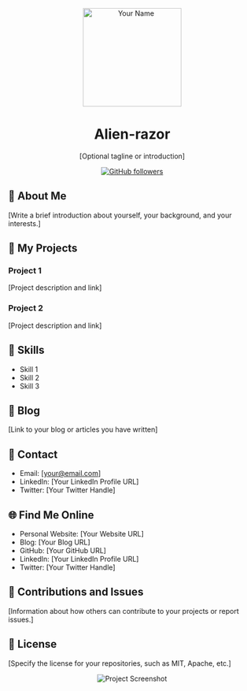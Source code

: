 <div align="center">
  <img src="path/to/your/profile-picture.png" alt="Your Name" width="200" />
</div>

<h1 align="center">Alien-razor</h1>

<p align="center">
  [Optional tagline or introduction]
</p>

<div align="center">
  <a href="https://github.com/your-username">
    <img alt="GitHub followers" src="https://img.shields.io/github/followers/your-username?label=Followers&style=for-the-badge" />
  </a>
  <!-- Add more badges here if you like -->
</div>

## 📖 About Me

[Write a brief introduction about yourself, your background, and your interests.]

## 💼 My Projects

### Project 1

[Project description and link]

### Project 2

[Project description and link]

<!-- Add more projects here -->

## 🚀 Skills

- Skill 1
- Skill 2
- Skill 3
<!-- Add more skills here -->

## 📝 Blog

[Link to your blog or articles you have written]

## 📧 Contact

- Email: [your@email.com]
- LinkedIn: [Your LinkedIn Profile URL]
- Twitter: [Your Twitter Handle]

## 🌐 Find Me Online

- Personal Website: [Your Website URL]
- Blog: [Your Blog URL]
- GitHub: [Your GitHub URL]
- LinkedIn: [Your LinkedIn Profile URL]
- Twitter: [Your Twitter Handle]

## 🤝 Contributions and Issues

[Information about how others can contribute to your projects or report issues.]

## 📄 License

[Specify the license for your repositories, such as MIT, Apache, etc.]

<!-- Add any other sections you want -->

<div align="center">
  <img src="path/to/your/project-screenshot.png" alt="Project Screenshot" />
</div>
